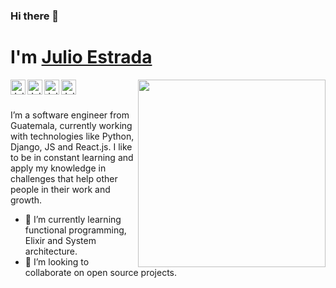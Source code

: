 ### Hi there 👋

# I'm [Julio Estrada](https://www.julioestrada.dev)

<img align="right" src="https://media.giphy.com/media/gh0RRgkTXedvF0pDc0/giphy.gif" width="300">

<a href="https://www.linkedin.com/in/yulio94/"><img align="left" alt="Julio Estrada | Linkedin" width="24px" title="LinkedIn" src="https://image.flaticon.com/icons/svg/174/174857.svg"></a>
<a href="https://dev.to/yulio94/"><img align="left" alt="Julio Estrada | Dev.to" width="24px" title="Dev.to" alt="Dev.to" src="https://res.cloudinary.com/practicaldev/image/fetch/s--R9qwOwpC--/c_limit%2Cf_auto%2Cfl_progressive%2Cq_auto%2Cw_880/https://thepracticaldev.s3.amazonaws.com/i/78hs31fax49uwy6kbxyw.png"></a>
<a href="https://twitter.com/yulio_94/"><img align="left" alt="Julio Estrada | Twitter" width="24px" title="Twitter" alt="Twitter" src="https://raw.githubusercontent.com/anuraghazra/anuraghazra/master/assets/twitter.svg"></a>
<a href="https://stackoverflow.com/users/11402507/yulio-94/"><img align="left" alt="Julio Estrada | Stack Overflow" width="24px" title="Stack Overflow" alt="Stack Overflow" src="https://cdn.sstatic.net/Sites/stackoverflow/company/Img/logos/so/so-icon.svg?v=f13ebeedfa9e"></a>

<br><br>

I’m a software engineer from Guatemala, currently working with technologies like Python, Django, JS and React.js. I like to be in constant learning and apply my knowledge in challenges that help other people in their work and growth.

- 🌱 I’m currently learning functional programming, Elixir and System architecture.
- 👯 I’m looking to collaborate on open source projects.


<!--
**yulio94/yulio94** is a ✨ _special_ ✨ repository because its `README.md` (this file) appears on your GitHub profile.

Here are some ideas to get you started:

- 🔭 I’m currently working on ...
- 🌱 I’m currently learning ...
- 👯 I’m looking to collaborate on ...
- 🤔 I’m looking for help with ...
- 💬 Ask me about ...
- 📫 How to reach me: ...
- 😄 Pronouns: ...
- ⚡ Fun fact: ...
- :top: I'm improving docker, CI and cloud skills.
-->
